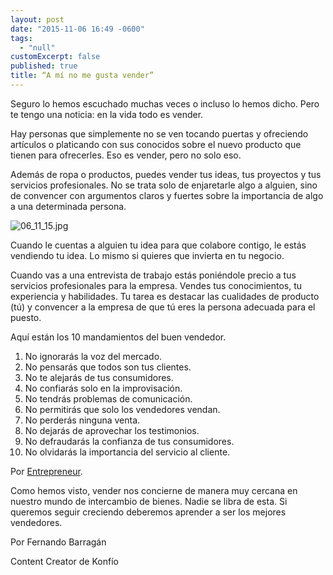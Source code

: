 ```yaml
---
layout: post
date: "2015-11-06 16:49 -0600"
tags: 
  - "null"
customExcerpt: false
published: true
title: “A mí no me gusta vender”
---
```




Seguro lo hemos escuchado muchas veces o incluso lo hemos dicho. Pero te tengo una noticia: en la vida todo es vender.

Hay personas que simplemente no se ven tocando puertas y ofreciendo artículos o platicando con sus conocidos sobre el nuevo producto que tienen para ofrecerles. Eso es vender, pero no solo eso.

Además de ropa o productos, puedes vender tus ideas, tus proyectos y tus servicios profesionales. No se trata solo de enjaretarle algo a alguien, sino de convencer con argumentos claros y fuertes sobre la importancia de algo a una determinada persona.

![06_11_15.jpg]({{site.baseurl}}/img/06_11_15.jpg)

Cuando le cuentas a alguien tu idea para que colabore contigo, le estás vendiendo tu idea. Lo mismo si quieres que invierta en tu negocio. 

Cuando vas a una entrevista de trabajo estás poniéndole precio a tus servicios profesionales para la empresa. Vendes tus conocimientos, tu experiencia y habilidades. Tu tarea es destacar las cualidades de producto (tú) y convencer a la empresa de que tú eres la persona adecuada para el puesto.

Aquí están los 10 mandamientos del buen vendedor.
1.	No ignorarás la voz del mercado.
2.	No pensarás que todos son tus clientes.
3.	No te alejarás de tus consumidores.
4.	No confiarás solo en la improvisación.
5.	No tendrás problemas de comunicación.
6.	No permitirás que solo los vendedores vendan.
7.	No perderás ninguna venta.
8.	No dejarás de aprovechar los testimonios.
9.	No defraudarás la confianza de tus consumidores.
10.	No olvidarás la importancia del servicio al cliente.

Por [Entrepreneur](http://www.soyentrepreneur.com/2473-los-10-mandamientos-del-buen-vendedor.html). 

Como hemos visto, vender nos concierne de manera muy cercana en nuestro mundo de intercambio de bienes. Nadie se libra de esta. Si queremos seguir creciendo deberemos aprender a ser los mejores vendedores.

Por Fernando Barragán

Content Creator de Konfío
